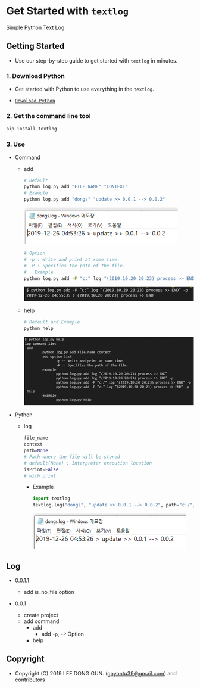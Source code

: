 
# Get Started with `textlog`

Simple Python Text Log

## Getting Started

- Use our step-by-step guide to get started with `textlog` in minutes.

### 1. Download Python

- Get started with Python to use everything in the `textlog`.

- [`Download Python`](https://www.python.org/downloads/)

### 2. Get the command line tool

```bash
pip install textlog
```

### 3. Use

- Command
  - add

    ```bash
    # Default
    python log.py add "FILE NAME" "CONTEXT"
    # Example
    python log.py add "dongs" "update >> 0.0.1 --> 0.0.2"
    ```

    ![Example01](./assets/Example01.png)

    ```bash
    # Option
    # -p : Write and print at same time.
    # -P : Specifies the path of the file.
    #   Example
    python log.py add -P "c:" log "(2019.10.20 20:23) process >> END" -p
    ```

    ![Example02](./assets/Example02.png)

  - help

    ```bash
    # Default and Example
    python help
    ```

    ![Example03](./assets/Example03.png)

- Python

  - log

    ```python
    file_name
    context
    path=None
    # Path where the file will be stored
    # default(None) : Interpreter execution location
    isPrint=False
    # with print
    ```

    - Example

        ```python
        import textlog
        textlog.log("dongs", "update >> 0.0.1 --> 0.0.2", path="c:/", isPrint=True)
        ```

        ![Example01](./assets/Example01.png)

## Log

- 0.0.1.1
  - add is_no_file option

- 0.0.1
  - create project
  - add command
    - add
      - add `-p`, `-P` Option
    - help

## Copyright

- Copyright (C) 2019 LEE DONG GUN. (gnyontu39@gmail.com) and contributors
